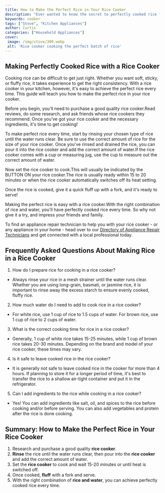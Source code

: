 ```yaml
---
title: How to Make the Perfect Rice in Your Rice Cooker
description: "Ever wanted to know the secret to perfectly cooked rice from your rice cooker every time This blog post reveals the step-by-step guide for achieving the perfect texture and flavour in your rice"
keywords: cooker
tags: ["Stove", "Kitchen Appliances"]
author: Curtis
categories: ["Household Appliances"]
cover: 
 image: /img/stove/309.webp
 alt: 'Rice cooker cooking the perfect batch of rice'
---
```

## Making Perfectly Cooked Rice with a Rice Cooker

Cooking rice can be difficult to get just right. Whether you want soft, sticky, or fluffy rice, it takes experience to get the right consistency. With a rice cooker in your kitchen, however, it's easy to achieve the perfect rice every time. This guide will teach you how to make the perfect rice in your rice cooker.

Before you begin, you'll need to purchase a good quality rice cooker.Read reviews, do some research, and ask friends whose rice cookers they recommend. Once you’ve got your rice cooker and the necessary ingredients, it's time to get cooking!

To make perfect rice every time, start by rinsing your chosen type of rice until the water runs clear. Be sure to use the correct amount of rice for the size of your rice cooker. Once you've rinsed and drained the rice, you can pour it into the rice cooker and add the correct amount of water.If the rice cooker comes with a cup or measuring jug, use the cup to measure out the correct amount of water.

Now set the rice cooker to cook.This will usually be indicated by the BUTTON ON your rice cooker.The rice is usually ready within 15 to 20 minutes or when the rice cooker automatically switches off its heat setting. 

Once the rice is cooked, give it a quick fluff up with a fork, and it's ready to serve!

Making the perfect rice is easy with a rice cooker.With the right combination of rice and water, you'll have perfectly cooked rice every time. So why not give it a try, and impress your friends and family.

To find an appliance repair technician to help you with your rice cooker - or any appliance in your home - head over to our [Directory of Appliance Repair Technicians](./pages/appliance-repair-technicians) and get connected with a local professional today.

## Frequently Asked Questions About Making Rice in a Rice Cooker
1. How do I prepare rice for cooking in a rice cooker?
 - Always rinse your rice in a mesh strainer until the water runs clear. Whether you are using long-grain, basmati, or jasmine rice, it is important to rinse away the excess starch to ensure evenly cooked, fluffy rice. 
2. How much water do I need to add to cook rice in a rice cooker?
 - For white rice, use 1 cup of rice to 1.5 cups of water. For brown rice, use 1 cup of rice to 2 cups of water. 
3. What is the correct cooking time for rice in a rice cooker? 
 - Generally, 1 cup of white rice takes 15-25 minutes, while 1 cup of brown rice takes 20-30 minutes. Depending on the brand and model of your rice cooker, these times may vary.
4. Is it safe to leave cooked rice in the rice cooker? 
 - It is generally not safe to leave cooked rice in the cooker for more than 4 hours. If planning to store it for a longer period of time, it's best to transfer the rice to a shallow air-tight container and put it in the refrigerator.
5. Can I add ingredients to the rice while cooking in a rice cooker?
 - Yes! You can add ingredients like salt, oil, and spices to the rice before cooking and/or before serving. You can also add vegetables and protein after the rice is done cooking.

## Summary: How to Make the Perfect Rice in Your Rice Cooker

1. Research and purchase a good quality **rice cooker**.
2. **Rinse** the rice until the water runs clear, then pour into the **rice cooker** and add the correct amount of water.
3. Set the **rice cooker** to cook and wait 15-20 minutes or until heat is switched off.
4. Once cooked, **fluff** with a fork and serve.
5. With the right combination of **rice and water**, you can achieve perfectly cooked rice every time.
